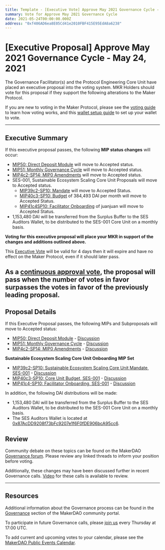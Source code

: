 ```yaml
---
title: Template - [Executive Vote] Approve May 2021 Governance Cycle - May 24, 2021
summary: Vote for Approve May 2021 Governance Cycle
date: 2021-05-24T00:00:00.000Z
address: "0xf406AD6ea8E05Cd41e2010FBF415E95EdA8a6238"
---
```

# [Executive Proposal] Approve May 2021 Governance Cycle - May 24, 2021

The Governance Facilitator(s) and the Protocol Engineering Core Unit have placed an executive proposal into the voting system. MKR Holders should vote for this proposal if they support the following alterations to the Maker Protocol.

If you are new to voting in the Maker Protocol, please see the [voting guide](https://community-development.makerdao.com/en/learn/governance/how-voting-works/) to learn how voting works, and this [wallet setup guide](https://community-development.makerdao.com/en/learn/governance/voting-setup/) to set up your wallet to vote.

---

## Executive Summary

If this executive proposal passes, the following **MIP status changes** will occur:
- [MIP50: Direct Deposit Module](https://mips.makerdao.com/mips/details/MIP50) will move to Accepted status.
- [MIP51: Monthly Governance Cycle](https://mips.makerdao.com/mips/details/MIP51) will move to Accepted status.
- [MIP4c2-SP14: MIP0 Amendments](https://mips.makerdao.com/mips/details/MIP4c2SP14) will move to Accepted status.
- SES-001, Sustainable Ecosystem Scaling Core Unit Proposals will move to Accepted status.
    - [MIP39c2-SP10: Mandate](https://mips.makerdao.com/mips/details/MIP39c2SP10) will move to Accepted Status.
    - [MIP40c3-SP10: Budget](https://mips.makerdao.com/mips/details/MIP40c2SP10) of 384,493 DAI per month will move to Accepted Status.
    - [MIP41c4SP10: Facilitator Onboarding](https://mips.makerdao.com/mips/details/MIP41c4SP10) of juanjuan will move to Accepted Status.
- 1,153,480 DAI will be transferred from the Surplus Buffer to the SES Auditors Wallet, to be distributed to the SES-001 Core Unit on a monthly basis.


**Voting for this executive proposal will place your MKR in support of the changes and additions outlined above.**

This [Executive Vote](https://community-development.makerdao.com/en/learn/governance/on-chain-gov) will be valid for 4 days then it will expire and have no effect on the Maker Protocol, even if it should later pass.

As a [continuous approval vote](https://community-development.makerdao.com/en/learn/governance/how-voting-works), the proposal will pass when the number of votes in favor surpasses the votes in favor of the previously leading proposal.
---

## Proposal Details

If this Executive Proposal passes, the following MIPs and Subproposals will move to Accepted status:
- [MIP50: Direct Deposit Module](https://mips.makerdao.com/mips/details/MIP50) - [Discussion](https://forum.makerdao.com/t/mip50-direct-deposit-module/7356)
- [MIP51: Monthly Governance Cycle](https://mips.makerdao.com/mips/details/MIP51) - [Discussion](https://forum.makerdao.com/t/mip51-monthly-governance-cycle/7366)
- [MIP4c2-SP14: MIP0 Amendments](https://mips.makerdao.com/mips/details/MIP4c2SP14) - [Discussion](https://forum.makerdao.com/t/mip4c2-sp14-mip0-amendments/7260)

**Sustainable Ecosystem Scaling Core Unit Onboarding MIP Set**
- [MIP39c2-SP10: Sustainable Ecosystem Scaling Core Unit Mandate, SES-001](https://mips.makerdao.com/mips/details/MIP39c2SP10) - [Discussion](https://forum.makerdao.com/t/mip39c2-sp10-adding-sustainable-ecosystem-scaling-core-unit/7368)
- [MIP40c3-SP10: Core Unit Budget, SES-001](https://mips.makerdao.com/mips/details/MIP40c2SP10) - [Discussion](https://forum.makerdao.com/t/mip40c3-sp10-modify-core-unit-budget-ses-001/7369)
- [MIP41c4-SP10: Facilitator Onboarding, SES-001](https://mips.makerdao.com/mips/details/MIP41c4SP10) - [Discussion](https://forum.makerdao.com/t/mip41c4-sp10-facilitator-onboarding-sustainable-ecosystem-scaling-core-unit/7370)

In addition, the following DAI distributions will be made:
- 1,153,480 DAI will be transferred from the Surplus Buffer to the SES Auditors Wallet, to be distributed to the SES-001 Core Unit on a monthly basis.
- The SES Auditors Wallet is located at [0x87AcDD9208f73bFc9207e1f6F0fDE906bcA95cc6](https://etherscan.io/address/0x87AcDD9208f73bFc9207e1f6F0fDE906bcA95cc6).

## Review

Community debate on these topics can be found on the MakerDAO [Governance forum](https://forum.makerdao.com/). Please review any linked threads to inform your position before voting.

Additionally, these changes may have been discussed further in recent Governance calls. [Video](https://www.youtube.com/playlist?list=PLLzkWCj8ywWNq5-90-Id6VPSsrk4OWVan) for these calls is available to review.

---

## Resources

Additional information about the Governance process can be found in the [Governance](https://community-development.makerdao.com/en/learn/governance) section of the MakerDAO community portal.

To participate in future Governance calls, please [join us](https://github.com/makerdao/community/tree/master/governance/governance-and-risk-meetings) every Thursday at 17:00 UTC.

To add current and upcoming votes to your calendar, please see the [MakerDAO Public Events Calendar](https://calendar.google.com/calendar/embed?src=makerdao.com_3efhm2ghipksegl009ktniomdk%40group.calendar.google.com&ctz=UTC&mode=week&showCalendars=0&showPrint=0).